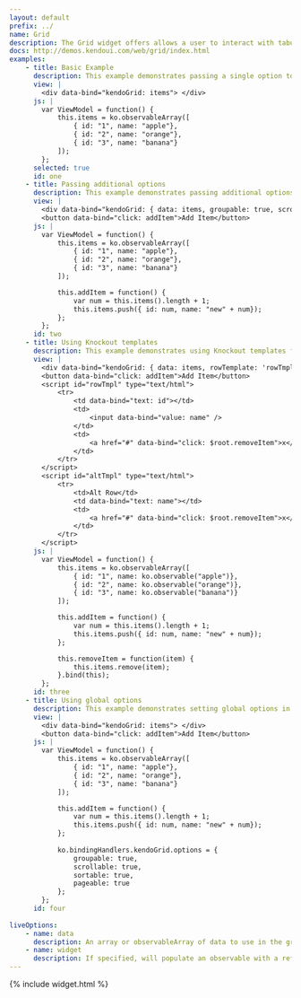 ```yaml
---
layout: default
prefix: ../
name: Grid
description: The Grid widget offers allows a user to interact with tabular data.
docs: http://demos.kendoui.com/web/grid/index.html
examples:
    - title: Basic Example
      description: This example demonstrates passing a single option to bind data against the Grid widget.
      view: |
        <div data-bind="kendoGrid: items"> </div>
      js: |
        var ViewModel = function() {
            this.items = ko.observableArray([
                { id: "1", name: "apple"},
                { id: "2", name: "orange"},
                { id: "3", name: "banana"}
            ]);
        };
      selected: true
      id: one
    - title: Passing additional options
      description: This example demonstrates passing additional options in the data-bind attribute with *data* now being explicitly specified. The *Add Item* button updates the underlying data and shows that the Grid remains in sync.
      view: |
        <div data-bind="kendoGrid: { data: items, groupable: true, scrollable: true, sortable: true, pageable: true }"> </div>
        <button data-bind="click: addItem">Add Item</button>
      js: |
        var ViewModel = function() {
            this.items = ko.observableArray([
                { id: "1", name: "apple"},
                { id: "2", name: "orange"},
                { id: "3", name: "banana"}
            ]);

            this.addItem = function() {
                var num = this.items().length + 1;
                this.items.push({ id: num, name: "new" + num});
            };
        };
      id: two
    - title: Using Knockout templates
      description: This example demonstrates using Knockout templates for grid rows and alternate rows.
      view: |
        <div data-bind="kendoGrid: { data: items, rowTemplate: 'rowTmpl', altRowTemplate: 'altTmpl', useKOTemplates: true }"> </div>
        <button data-bind="click: addItem">Add Item</button>
        <script id="rowTmpl" type="text/html">
            <tr>
                <td data-bind="text: id"></td>
                <td>
                    <input data-bind="value: name" />
                </td>
                <td>
                    <a href="#" data-bind="click: $root.removeItem">x</a>
                </td>
            </tr>
        </script>
        <script id="altTmpl" type="text/html">
            <tr>
                <td>Alt Row</td>
                <td data-bind="text: name"></td>
                <td>
                    <a href="#" data-bind="click: $root.removeItem">x</a>
                </td>
            </tr>
        </script>
      js: |
        var ViewModel = function() {
            this.items = ko.observableArray([
                { id: "1", name: ko.observable("apple")},
                { id: "2", name: ko.observable("orange")},
                { id: "3", name: ko.observable("banana")}
            ]);

            this.addItem = function() {
                var num = this.items().length + 1;
                this.items.push({ id: num, name: "new" + num});
            };

            this.removeItem = function(item) {
                this.items.remove(item);
            }.bind(this);
        };
      id: three
    - title: Using global options
      description: This example demonstrates setting global options in *ko.bindingHandlers.kendoGrid.options*. This helps to simplify the markup for settings that can be used as a default for all instances of this widget.
      view: |
        <div data-bind="kendoGrid: items"> </div>
        <button data-bind="click: addItem">Add Item</button>
      js: |
        var ViewModel = function() {
            this.items = ko.observableArray([
                { id: "1", name: "apple"},
                { id: "2", name: "orange"},
                { id: "3", name: "banana"}
            ]);

            this.addItem = function() {
                var num = this.items().length + 1;
                this.items.push({ id: num, name: "new" + num});
            };
            
            ko.bindingHandlers.kendoGrid.options = {
                groupable: true,
                scrollable: true,
                sortable: true,
                pageable: true
            };
        };
      id: four
      
liveOptions:
    - name: data
      description: An array or observableArray of data to use in the grid
    - name: widget
      description: If specified, will populate an observable with a reference to the actual widget
---
```


{% include widget.html %}
